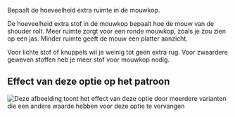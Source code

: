 Bepaalt de hoeveelheid extra ruimte in de mouwkop.

<Note>

De hoeveelheid extra stof in de mouwkop bepaalt hoe de mouw van de shouder rolt.
Meer ruimte zorgt voor een ronde mouwkop, zoals je zou zien op een jas. Minder ruimte geeft de mouw een platter aanzicht.

Voor lichte stof of knuppels wil je weinig tot geen extra rug. Voor zwaardere geweven stoffen heb je meer stof voor mouwkop nodig.

</Note>

## Effect van deze optie op het patroon

![Deze afbeelding toont het effect van deze optie door meerdere varianten die een andere waarde hebben voor deze optie te vervangen](simone_sleevecapease_sample.svg "Effect van deze optie op het patroon")
